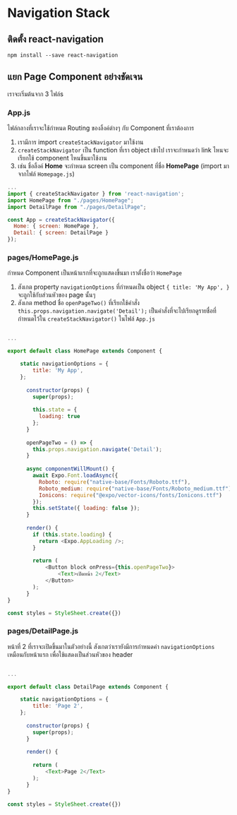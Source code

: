 
# Navigation Stack

## ติดตั้ง react-navigation

```
npm install --save react-navigation
```

## แยก Page Component อย่างชัดเจน

เราจะเริ่มต้นจาก 3 ไฟล์s

### App.js

ไฟล์กลางที่เราจะใช้กำหนด Routing ของลิ้งค์ต่างๆ กับ Component ที่เราต้องการ

1. เรามีการ import `createStackNavigator` มาใช้งาน 
2. `createStackNavigator` เป็น function ที่เรา object เข้าไป เราจะกำหนดว่า link ไหนจะเรียกใช้ component ไหนขึ้นมาใช้งาน
3. เช่น ชื่อลิ้งค์ **Home** จะกำหนด screen เป็น component ที่ชื่อ **HomePage** (import มาจากไฟล์ `Homepage.js`)

```javascript
...
import { createStackNavigator } from 'react-navigation';
import HomePage from "./pages/HomePage";
import DetailPage from "./pages/DetailPage";

const App = createStackNavigator({
  Home: { screen: HomePage },
  Detail: { screen: DetailPage }
});

```

### pages/HomePage.js

กำหนด Component เป็นหน้าแรกที่จะถูกแสดงขึ้นมา เราตั้งชื่อว่า `HomePage`

1. สังเกต property `navigationOptions` ที่กำหนดเป็น object `{ title: 'My App', }` จะถูกใช้กับส่วนหัวของ page นั้นๆ 
2. สังเกต method ชื่อ `openPageTwo()` ที่เรียกใช้คำสั่ง `this.props.navigation.navigate('Detail');` เป็นคำสั่งที่จะไปเรียกดูรายชื่อที่กำหนดไว้ใน `createStackNavigator()` ในไฟล์ `App.js`

```javascript

...

export default class HomePage extends Component {

    static navigationOptions = {
        title: 'My App',
    };
    
      constructor(props) {
        super(props);
    
        this.state = {
          loading: true
        };
      }
    
      openPageTwo = () => {
        this.props.navigation.navigate('Detail');
      }
    
      async componentWillMount() {
        await Expo.Font.loadAsync({
          Roboto: require("native-base/Fonts/Roboto.ttf"),
          Roboto_medium: require("native-base/Fonts/Roboto_medium.ttf"),
          Ionicons: require("@expo/vector-icons/fonts/Ionicons.ttf")
        });
        this.setState({ loading: false });
      }
    
      render() {
        if (this.state.loading) {
          return <Expo.AppLoading />;
        }
    
        return (
            <Button block onPress={this.openPageTwo}>
                <Text>เปิดหน้า 2</Text>
            </Button>    
        );
      }
}

const styles = StyleSheet.create({})
```

### pages/DetailPage.js

หน้าที่ 2 ที่เราจะเปิดขึ้นมาในตัวอย่างนี้ สังเกตว่าเรายังมีการกำหนดค่า `navigationOptions` เหมือนกับหน้าแรก เพื่อใช้แสดงเป็นส่วนหัวของ header

```javascript

...

export default class DetailPage extends Component {

    static navigationOptions = {
        title: 'Page 2',
    };
    
      constructor(props) {
        super(props);
      }
    
      render() {
        
        return (
            <Text>Page 2</Text>  
        );
      }
}

const styles = StyleSheet.create({})
```

